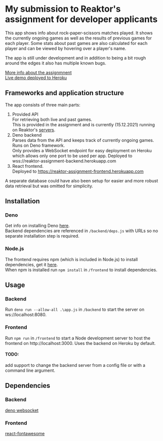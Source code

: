 # My submission to Reaktor's assignment for developer applicants

This app shows info about rock-paper-scissors matches played. It shows the currently ongoing games as well as the results of previous games for each player.
Some stats about past games are also calculated for each player and can be viewed by hovering over a player's name. 

The app is still under development and in addition to being a bit rough around the edges it also has multiple known bugs.

[More info about the assignmnent](https://www.reaktor.com/assignment-2022-developers/)  
[Live demo deployed to Heroku](https://reaktor-assignment-frontend.herokuapp.com/)  

## Frameworks and application structure
The app consists of three main parts:
1. Provided API  
For retrieving both live and past games.  
This is provided in the assignment and is currently (15.12.2021) running on Reaktor's [servers](https://bad-api-assignment.reaktor.com/).
2. Deno backend  
Parses data from the API and keeps track of currently ongoing games.
Runs on Deno framework.  
Only provides a WebSocket endpoint for easy deployment on Heroku which allows only one port to be used per app. Deployed to wss://reaktor-assignment-backend.herokuapp.com
3. React frontend.  
Deployed to https://reaktor-assignment-frontend.herokuapp.com

A separate database could have also been setup for easier and more robust data retrieval but was omitted for simplicity. 

## Installation
### Deno
Get info on installing Deno [here](https://deno.land/manual/getting_started/installation).  
Backend dependencies are referenced in `/backend/deps.js` with URLs so no separate installation step is required.  
### Node.js
The frontend requires npm (which is included in Node.js) to install dependencies, get it [here](https://nodejs.org/en/).  
When npm is installed run `npm install` in `/frontend` to install dependencies.

## Usage
### Backend
Run `deno run --allow-all .\app.js` in `/backend` to start the server on ws://localhost:8080.  
### Frontend
Run `npm run` in `/frontend` to start a Node development server to host the frontend on http://localhost:3000. Uses the backend on Heroku by default.  
#### TODO:
add support to change the backend server from a config file or with a command line argument.  

## Dependencies
### Backend
[deno websocket](https://deno.land/x/websocket@v0.1.3)
### Frontend
[react-fontawesome](https://github.com/FortAwesome/react-fontawesome)
